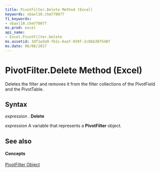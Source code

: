 ```yaml
---
title: PivotFilter.Delete Method (Excel)
keywords: vbaxl10.chm770077
f1_keywords:
- vbaxl10.chm770077
ms.prod: excel
api_name:
- Excel.PivotFilter.Delete
ms.assetid: 3df1eda9-fb1c-6aaf-039f-2c0bb3075d8f
ms.date: 06/08/2017
---
```



# PivotFilter.Delete Method (Excel)

Deletes the filter and removes it from the filter collections of the PivotField and the PivotTable.


## Syntax

 _expression_ . **Delete**

 _expression_ A variable that represents a **PivotFilter** object.


## See also


#### Concepts


[PivotFilter Object](Excel.PivotFilter.md)


